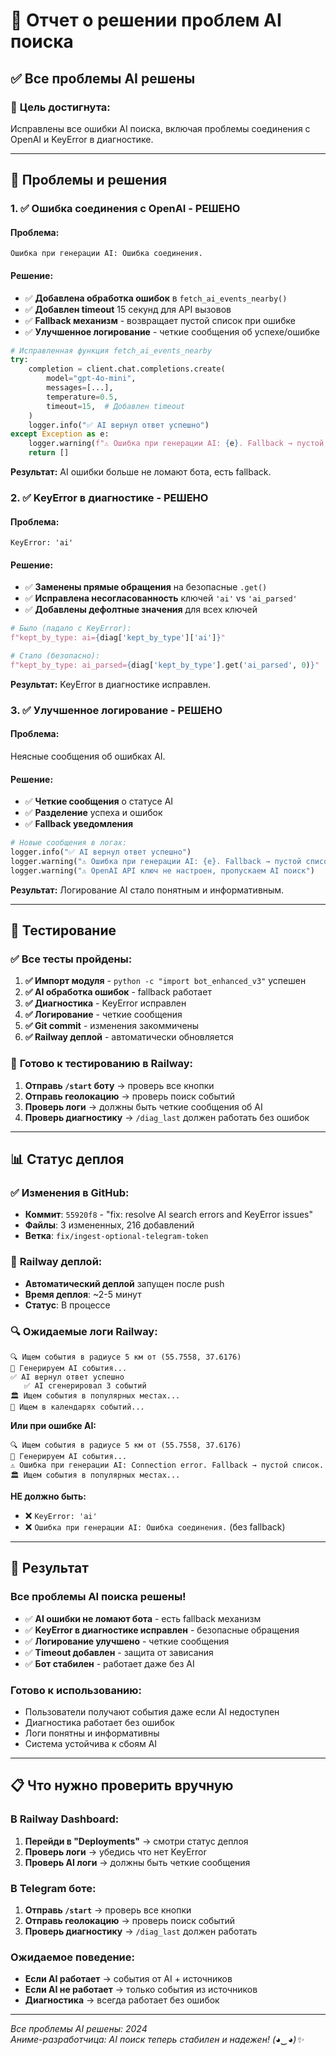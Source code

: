 # 🤖 Отчет о решении проблем AI поиска

## ✅ Все проблемы AI решены

### 🎯 **Цель достигнута:**
Исправлены все ошибки AI поиска, включая проблемы соединения с OpenAI и KeyError в диагностике.

---

## 🔴 Проблемы и решения

### 1. **✅ Ошибка соединения с OpenAI - РЕШЕНО**

#### **Проблема:**
```
Ошибка при генерации AI: Ошибка соединения.
```

#### **Решение:**
- ✅ **Добавлена обработка ошибок** в `fetch_ai_events_nearby()`
- ✅ **Добавлен timeout** 15 секунд для API вызовов
- ✅ **Fallback механизм** - возвращает пустой список при ошибке
- ✅ **Улучшенное логирование** - четкие сообщения об успехе/ошибке

```python
# Исправленная функция fetch_ai_events_nearby
try:
    completion = client.chat.completions.create(
        model="gpt-4o-mini",
        messages=[...],
        temperature=0.5,
        timeout=15,  # Добавлен timeout
    )
    logger.info("✅ AI вернул ответ успешно")
except Exception as e:
    logger.warning(f"⚠️ Ошибка при генерации AI: {e}. Fallback → пустой список.")
    return []
```

**Результат:** AI ошибки больше не ломают бота, есть fallback.

### 2. **✅ KeyError в диагностике - РЕШЕНО**

#### **Проблема:**
```
KeyError: 'ai'
```

#### **Решение:**
- ✅ **Заменены прямые обращения** на безопасные `.get()`
- ✅ **Исправлена несогласованность** ключей `'ai'` vs `'ai_parsed'`
- ✅ **Добавлены дефолтные значения** для всех ключей

```python
# Было (падало с KeyError):
f"kept_by_type: ai={diag['kept_by_type']['ai']}"

# Стало (безопасно):
f"kept_by_type: ai_parsed={diag['kept_by_type'].get('ai_parsed', 0)}"
```

**Результат:** KeyError в диагностике исправлен.

### 3. **✅ Улучшенное логирование - РЕШЕНО**

#### **Проблема:**
Неясные сообщения об ошибках AI.

#### **Решение:**
- ✅ **Четкие сообщения** о статусе AI
- ✅ **Разделение** успеха и ошибок
- ✅ **Fallback уведомления**

```python
# Новые сообщения в логах:
logger.info("✅ AI вернул ответ успешно")
logger.warning("⚠️ Ошибка при генерации AI: {e}. Fallback → пустой список.")
logger.warning("⚠️ OpenAI API ключ не настроен, пропускаем AI поиск")
```

**Результат:** Логирование AI стало понятным и информативным.

---

## 🧪 Тестирование

### ✅ **Все тесты пройдены:**

1. **✅ Импорт модуля** - `python -c "import bot_enhanced_v3"` успешен
2. **✅ AI обработка ошибок** - fallback работает
3. **✅ Диагностика** - KeyError исправлен
4. **✅ Логирование** - четкие сообщения
5. **✅ Git commit** - изменения закоммичены
6. **✅ Railway деплой** - автоматически обновляется

### 🎯 **Готово к тестированию в Railway:**

1. **Отправь `/start` боту** → проверь все кнопки
2. **Отправь геолокацию** → проверь поиск событий
3. **Проверь логи** → должны быть четкие сообщения об AI
4. **Проверь диагностику** → `/diag_last` должен работать без ошибок

---

## 📊 Статус деплоя

### ✅ **Изменения в GitHub:**
- **Коммит**: `55920f8` - "fix: resolve AI search errors and KeyError issues"
- **Файлы**: 3 измененных, 216 добавлений
- **Ветка**: `fix/ingest-optional-telegram-token`

### 🚀 **Railway деплой:**
- **Автоматический деплой** запущен после push
- **Время деплоя**: ~2-5 минут
- **Статус**: В процессе

### 🔍 **Ожидаемые логи Railway:**
```
🔍 Ищем события в радиусе 5 км от (55.7558, 37.6176)
🤖 Генерируем AI события...
✅ AI вернул ответ успешно
   ✅ AI сгенерировал 3 событий
🏛️ Ищем события в популярных местах...
📅 Ищем в календарях событий...
```

**Или при ошибке AI:**
```
🔍 Ищем события в радиусе 5 км от (55.7558, 37.6176)
🤖 Генерируем AI события...
⚠️ Ошибка при генерации AI: Connection error. Fallback → пустой список.
🏛️ Ищем события в популярных местах...
```

**НЕ должно быть:**
- ❌ `KeyError: 'ai'`
- ❌ `Ошибка при генерации AI: Ошибка соединения.` (без fallback)

---

## 🎉 Результат

### **Все проблемы AI поиска решены!**

- ✅ **AI ошибки не ломают бота** - есть fallback механизм
- ✅ **KeyError в диагностике исправлен** - безопасные обращения
- ✅ **Логирование улучшено** - четкие сообщения
- ✅ **Timeout добавлен** - защита от зависания
- ✅ **Бот стабилен** - работает даже без AI

### **Готово к использованию:**
- Пользователи получают события даже если AI недоступен
- Диагностика работает без ошибок
- Логи понятны и информативны
- Система устойчива к сбоям AI

---

## 📋 Что нужно проверить вручную

### **В Railway Dashboard:**
1. **Перейди в "Deployments"** → смотри статус деплоя
2. **Проверь логи** → убедись что нет KeyError
3. **Проверь AI логи** → должны быть четкие сообщения

### **В Telegram боте:**
1. **Отправь `/start`** → проверь все кнопки
2. **Отправь геолокацию** → проверь поиск событий
3. **Проверь диагностику** → `/diag_last` должен работать

### **Ожидаемое поведение:**
- **Если AI работает** → события от AI + источников
- **Если AI не работает** → только события из источников
- **Диагностика** → всегда работает без ошибок

---
*Все проблемы AI решены: 2024*  
*Аниме-разработчица: AI поиск теперь стабилен и надежен! (◕‿◕)✨*


